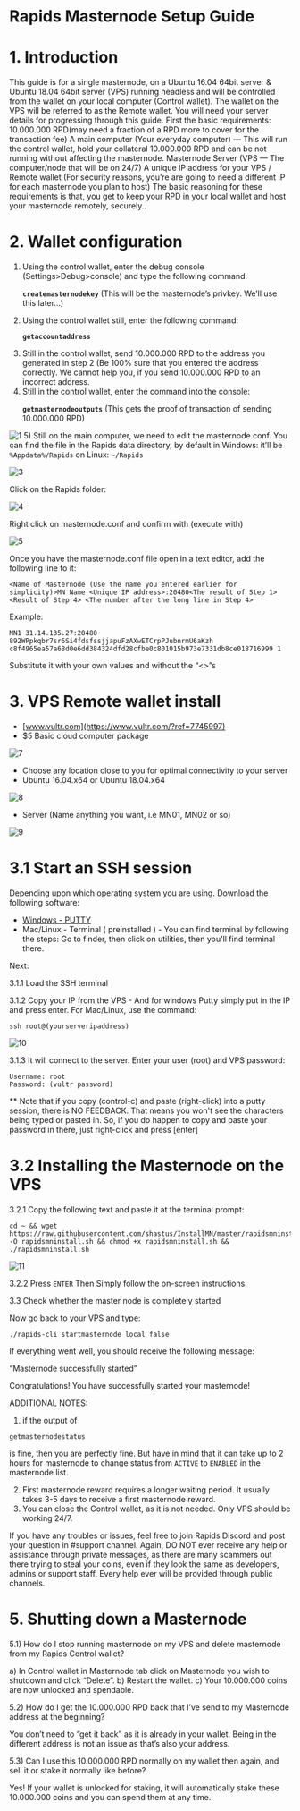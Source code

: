 # Rapids Masternode Setup Guide

# 1. Introduction

This guide is for a single masternode, on a Ubuntu 16.04 64bit server & Ubuntu 18.04 64bit server  (VPS) running headless and will be controlled from the wallet on your local computer (Control wallet). The wallet on the VPS will be referred to as the Remote wallet.
You will need your server details for progressing through this guide.
First the basic requirements:
10.000.000 RPD(may need a fraction of a RPD more to cover for the transaction fee)
A main computer (Your everyday computer) — This will run the control wallet, hold your collateral 10.000.000 RPD and can be not running without affecting the masternode.
Masternode Server (VPS — The computer/node that will be on 24/7)
A unique IP address for your VPS / Remote wallet
(For security reasons, you’re are going to need a different IP for each masternode you plan to host)
The basic reasoning for these requirements is that, you get to keep your RPD in your local wallet and host your masternode remotely, securely..

# 2. Wallet configuration

1) Using the control wallet, enter the debug console (Settings>Debug>console) and type the following command:<p>
<b>`createmasternodekey`</b>
(This will be the masternode’s privkey. We’ll use this later…)
2) Using the control wallet still, enter the following command:<p>
<b>`getaccountaddress`</b> <AnyNameForYourMasternode>
3) Still in the control wallet, send 10.000.000 RPD to the address you generated in step 2 (Be 100% sure that you entered the address correctly. We cannot help you, if you send 10.000.000 RPD to an incorrect address.
4) Still in the control wallet, enter the command into the console:<p>
<b>`getmasternodeoutputs`</b> (This gets the proof of transaction of sending 10.000.000 RPD)
  
 ![1](https://www.rapidsnetwork.io/wp-content/uploads/12.png)
5) Still on the main computer, we need to edit the masternode.conf. You can find the file in the Rapids data directory, by default in Windows: it’ll be `%Appdata%/Rapids` on Linux: `~/Rapids`
  
   ![3](https://www.rapidsnetwork.io/wp-content/uploads/3.png)
         
  Click on the Rapids folder:
    
   ![4](https://www.rapidsnetwork.io/wp-content/uploads/4.png)
   
   Right click on masternode.conf and confirm with (execute with)
   
   ![5](https://www.rapidsnetwork.io/wp-content/uploads/5.png)
  
Once you have the masternode.conf file open in a text editor, add the following line to it:<p>
`<Name of Masternode (Use the name you entered earlier for simplicity)>MN Name <Unique IP address>:20480<The result of Step 1> <Result of Step 4> <The number after the long line in Step 4>`<p>
Example: <p> `MN1 31.14.135.27:20480 892WPpkqbr7sr6Si4fdsfssjjapuFzAXwETCrpPJubnrmU6aKzh c8f4965ea57a68d0e6dd384324dfd28cfbe0c801015b973e7331db8ce018716999 1`<p>
Substitute it with your own values and without the “<>”s

# 3. VPS Remote wallet install

- [www.vultr.com](https://www.vultr.com/?ref=7745997)
- $5 Basic cloud computer package

![7](https://www.rapidsnetwork.io/wp-content/uploads/7.png)

- Choose any location close to you for optimal connectivity to your server
- Ubuntu 16.04.x64 or Ubuntu 18.04.x64

![8](https://www.rapidsnetwork.io/wp-content/uploads/8.png)

- Server (Name anything you want, i.e MN01, MN02 or so)</br>

![9](https://www.rapidsnetwork.io/wp-content/uploads/9.png)

# 3.1 Start an SSH session

Depending upon which operating system you are using. Download the following software:

- [Windows - PUTTY](https://www.putty.org/)
- Mac/Linux - Terminal ( preinstalled ) - You can find terminal by following the steps: Go to finder, then click on utilities, then you'll find terminal there.

Next:

3.1.1 Load the SSH terminal<br />

3.1.2 Copy your IP from the VPS - And for windows Putty simply put in the IP and press enter. For Mac/Linux, use the command: 
```
ssh root@(yourserveripaddress)
```
![10](https://www.rapidsnetwork.io/wp-content/uploads/10.png)


3.1.3 It will connect to the server. Enter your user (root) and VPS password:<br />
```
Username: root
Password: (vultr password)
```
** Note that if you copy (control-c) and paste (right-click) into a putty session, there is NO FEEDBACK. That means you won't see the characters being typed or pasted in. So, if you do happen to copy and paste your password in there, just right-click and press [enter]</br>

# 3.2 Installing the Masternode on the VPS

3.2.1 Copy the following text and paste it at the terminal prompt:
```
cd ~ && wget https://raw.githubusercontent.com/shastus/InstallMN/master/rapidsmninst.sh -O rapidsmninstall.sh && chmod +x rapidsmninstall.sh && ./rapidsmninstall.sh
```

![11](https://www.rapidsnetwork.io/wp-content/uploads/11.png)

3.2.2 Press `ENTER` Then Simply follow the on-screen instructions.


3.3 Check whether the master node is completely started

Now go back to your VPS and type:

`./rapids-cli startmasternode local false`

If everything went well, you should receive the following message:

“Masternode successfully started”

Congratulations! You have successfully started your masternode!

ADDITIONAL NOTES:

1) if the output of

`getmasternodestatus`

is fine, then you are perfectly fine. But have in mind that it can take up to 2 hours for masternode to change status from
`ACTIVE`
to
`ENABLED`
in the masternode list.

2) First masternode reward requires a longer waiting period. It usually takes 3-5 days to receive a first masternode reward.
3) You can close the Control wallet, as it is not needed. Only VPS should be working 24/7.

If you have any troubles or issues, feel free to join Rapids Discord and post your question in #support channel. Again, DO NOT ever receive any help or assistance through private messages, as there are many scammers out there trying to steal your coins, even if they look the same as developers, admins or support staff. Every help ever will be provided through public channels.

# 5. Shutting down a Masternode

5.1) How do I stop running masternode on my VPS and delete masternode from my Rapids Control wallet?

a) In Control wallet in Masternode tab click on Masternode you wish to shutdown and click “Delete”.
b) Restart the wallet.
c) Your 10.000.000 coins are now unlocked and spendable.

5.2) How do I get the 10.000.000 RPD back that I’ve send to my Masternode address at the beginning?

You don’t need to “get it back” as it is already in your wallet.
Being in the different address is not an issue as that’s also your address.

5.3) Can I use this 10.000.000 RPD normally on my wallet then again, and sell it or stake it normally like before?

Yes! If your wallet is unlocked for staking, it will automatically stake these 10.000.000 coins and you can spend them at any time.
